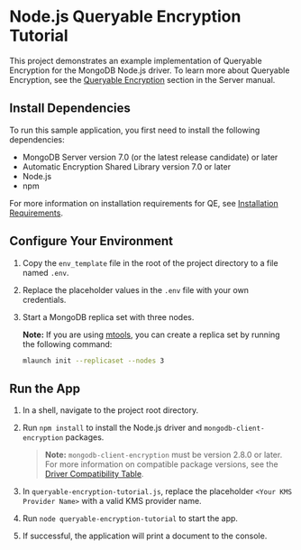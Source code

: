 # Node.js Queryable Encryption Tutorial

This project demonstrates an example implementation of Queryable Encryption
for the MongoDB Node.js driver. To learn more about Queryable Encryption, see the
[Queryable Encryption](https://www.mongodb.com/docs/manual/core/queryable-encryption/)
section in the Server manual.

## Install Dependencies

To run this sample application, you first need to install the following
dependencies:

- MongoDB Server version 7.0 (or the latest release candidate) or later
- Automatic Encryption Shared Library version 7.0 or later
- Node.js
- npm

For more information on installation requirements for QE, see [Installation Requirements](https://www.mongodb.com/docs/manual/core/queryable-encryption/install/#std-label-qe-install).

## Configure Your Environment

1. Copy the `env_template` file in the root of the project directory to a file named `.env`.

1. Replace the placeholder values in the `.env` file with your own credentials.

1. Start a MongoDB replica set with three nodes.

   **Note:** If you are using [mtools](https://github.com/rueckstiess/mtools),
   you can create a replica set by running the following command:

   ```sh
   mlaunch init --replicaset --nodes 3
   ```

## Run the App

1. In a shell, navigate to the project root directory.

1. Run `npm install` to install the Node.js driver and
   `mongodb-client-encryption` packages.

   > **Note:** `mongodb-client-encryption` must be version 2.8.0 or later.
   > For more information on compatible package versions, see the
   > [Driver Compatibility Table](https://www.mongodb.com/docs/manual/core/queryable-encryption/reference/compatibility/).

1. In `queryable-encryption-tutorial.js`, replace the placeholder `<Your KMS
Provider Name>` with a valid KMS provider name.

1. Run `node queryable-encryption-tutorial` to start the app.

1. If successful, the application will print a document to the console.
